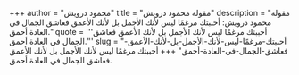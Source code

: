 +++
author = "محمود درويش"
title = "مقولة محمود درويش"
description = "مقولة محمود درويش: أحببتك مرغمًا ليس لأنك الأجمل بل لأنك الأعمق فعاشق الجمال في العادة أحمق."
quote = '''أحببتك مرغمًا ليس لأنك الأجمل بل لأنك الأعمق فعاشق الجمال في العادة أحمق.''' 
slug = "أحببتك-مرغمًا-ليس-لأنك-الأجمل-بل-لأنك-الأعمق-فعاشق-الجمال-في-العادة-أحمق"
+++
أحببتك مرغمًا ليس لأنك الأجمل بل لأنك الأعمق فعاشق الجمال في العادة أحمق.
